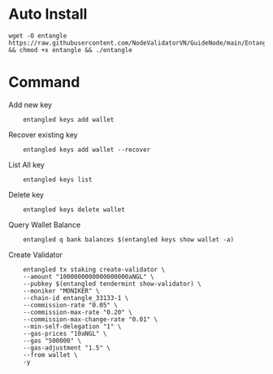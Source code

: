 # Auto Install

    wget -O entangle https://raw.githubusercontent.com/NodeValidatorVN/GuideNode/main/Entangle/entangle && chmod +x entangle && ./entangle

# Command

Add new key

        entangled keys add wallet

Recover existing key

        entangled keys add wallet --recover

List All key

        entangled keys list

Delete key

        entangled keys delete wallet

Query Wallet Balance

        entangled q bank balances $(entangled keys show wallet -a)

Create Validator

        entangled tx staking create-validator \
        --amount "1000000000000000000aNGL" \
        --pubkey $(entangled tendermint show-validator) \
        --moniker "MONIKER" \
        --chain-id entangle_33133-1 \
        --commission-rate "0.05" \
        --commission-max-rate "0.20" \
        --commission-max-change-rate "0.01" \
        --min-self-delegation "1" \
        --gas-prices "10aNGL" \
        --gas "500000" \
        --gas-adjustment "1.5" \
        --from wallet \
        -y
